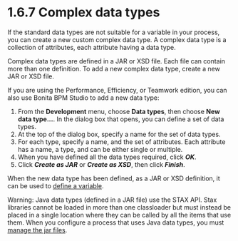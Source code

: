 # 1.6.7 Complex data types

If the standard data types are not suitable for a variable in your process,
you can create a new custom complex data type. A complex data type is a collection of
attributes, each attribute having a data type.

Complex data types are defined in a JAR or XSD file. Each file can contain
more than one definition. To add a new complex data type, create a new JAR or XSD file.

If you are using the Performance, Efficiency, or Teamwork edition, you can also use Bonita BPM Studio to add a new data type:

1. From the **Development** menu, choose **Data types**, then choose **New data
type...**. In the dialog box that opens, you can define a set of data
types.
2. At the top of the dialog box, specify a name for the set of data
types.
3. For each type, specify a name, and the set of attributes. Each attribute
has a name, a type, and can be either single or multiple.
4. When you have defined all the data types required, click **_OK_**.
5. Click **_Create as JAR_** or **_Create as XSD_**, then click **_Finish_**.

When the new data type has been defined, as a JAR or XSD definition, it can
be used to [define a variable](/specify-data-in-a-process-definition.html).

Warning: Java data types (defined in a JAR file) use the STAX API. 
Stax libraries cannot be loaded in more than one classloader but must instead be placed in a single location where they can be called by all the items that use them. 
When you configure a process that uses Java data types, you must [manage the jar files](/manage-jar-files.html).
